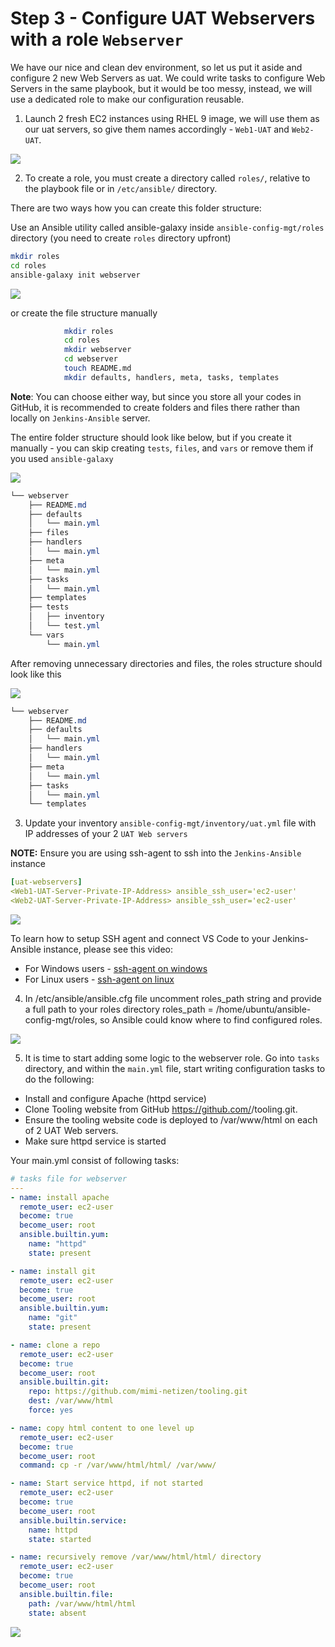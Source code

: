 # Step 3 - Configure UAT Webservers with a role `Webserver`

We have our nice and clean dev environment, so let us put it aside and configure 2 new Web Servers as uat. We could write tasks to configure Web Servers in the same playbook, but it would be too messy, instead, we will use a dedicated role to make our configuration reusable.

1. Launch 2 fresh EC2 instances using RHEL 9 image, we will use them as our uat servers, so give them names accordingly - `Web1-UAT` and `Web2-UAT`.

![](image/41.jpg)

2. To create a role, you must create a directory called `roles/`, relative to the playbook file or in `/etc/ansible/` directory.

There are two ways how you can create this folder structure:

Use an Ansible utility called ansible-galaxy inside `ansible-config-mgt/roles` directory (you need to create `roles` directory upfront)

```bash
mkdir roles
cd roles
ansible-galaxy init webserver
```

![](image/42.jpg)

or create the file structure manually

```bash
            mkdir roles
            cd roles
            mkdir webserver
            cd webserver
            touch README.md
            mkdir defaults, handlers, meta, tasks, templates
```

**Note**: You can choose either way, but since you store all your codes in GitHub, it is recommended to create folders and files there rather than locally on `Jenkins-Ansible` server.

The entire folder structure should look like below, but if you create it manually - you can skip creating `tests`, `files`, and `vars` or remove them if you used `ansible-galaxy`

![](image/43.jpg)

```css
└── webserver
    ├── README.md
    ├── defaults
    │   └── main.yml
    ├── files
    ├── handlers
    │   └── main.yml
    ├── meta
    │   └── main.yml
    ├── tasks
    │   └── main.yml
    ├── templates
    ├── tests
    │   ├── inventory
    │   └── test.yml
    └── vars
        └── main.yml
```

After removing unnecessary directories and files, the roles structure should look like this

![](image/44.jpg)

```css
└── webserver
    ├── README.md
    ├── defaults
    │   └── main.yml
    ├── handlers
    │   └── main.yml
    ├── meta
    │   └── main.yml
    ├── tasks
    │   └── main.yml
    └── templates
```

3. Update your inventory `ansible-config-mgt/inventory/uat.yml` file with IP addresses of your 2 `UAT Web servers`

**NOTE:** Ensure you are using ssh-agent to ssh into the `Jenkins-Ansible` instance

```yaml
[uat-webservers]
<Web1-UAT-Server-Private-IP-Address> ansible_ssh_user='ec2-user'
<Web2-UAT-Server-Private-IP-Address> ansible_ssh_user='ec2-user'
```

![](image/45.jpg)

To learn how to setup SSH agent and connect VS Code to your Jenkins-Ansible instance, please see this video:

- For Windows users - [ssh-agent on windows](https://www.youtube.com/watch?v=TYyTXxVWOYA)
- For Linux users - [ssh-agent on linux](https://www.youtube.com/watch?v=EoLrCX1VVog)

4. In /etc/ansible/ansible.cfg file uncomment roles_path string and provide a full path to your roles directory roles_path = /home/ubuntu/ansible-config-mgt/roles, so Ansible could know where to find configured roles.

![](image/46.jpg)

5. It is time to start adding some logic to the webserver role. Go into `tasks` directory, and within the `main.yml` file, start writing configuration tasks to do the following:

- Install and configure Apache (httpd service)
- Clone Tooling website from GitHub https://github.com/<your-name>/tooling.git.
- Ensure the tooling website code is deployed to /var/www/html on each of 2 UAT Web servers.
- Make sure httpd service is started

Your main.yml consist of following tasks:

```yaml
# tasks file for webserver
---
- name: install apache
  remote_user: ec2-user
  become: true
  become_user: root
  ansible.builtin.yum:
    name: "httpd"
    state: present

- name: install git
  remote_user: ec2-user
  become: true
  become_user: root
  ansible.builtin.yum:
    name: "git"
    state: present

- name: clone a repo
  remote_user: ec2-user
  become: true
  become_user: root
  ansible.builtin.git:
    repo: https://github.com/mimi-netizen/tooling.git
    dest: /var/www/html
    force: yes

- name: copy html content to one level up
  remote_user: ec2-user
  become: true
  become_user: root
  command: cp -r /var/www/html/html/ /var/www/

- name: Start service httpd, if not started
  remote_user: ec2-user
  become: true
  become_user: root
  ansible.builtin.service:
    name: httpd
    state: started

- name: recursively remove /var/www/html/html/ directory
  remote_user: ec2-user
  become: true
  become_user: root
  ansible.builtin.file:
    path: /var/www/html/html
    state: absent
```

![](image/47.jpg)
